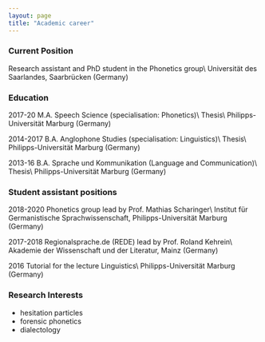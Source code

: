 ```yaml
---
layout: page
title: "Academic career"
---
```

### Current Position
Research assistant and PhD student in the Phonetics group\\
Universität des Saarlandes, Saarbrücken (Germany)


### Education
2017-20 M.A. Speech Science (specialisation: Phonetics)\\
Thesis\\
Philipps-Universität Marburg (Germany)

2014-2017 B.A. Anglophone Studies (specialisation: Linguistics)\\
Thesis\\
Philipps-Universität Marburg (Germany)

2013-16 B.A. Sprache und Kommunikation (Language and Communication)\\
Thesis\\
Philipps-Universität Marburg (Germany)

### Student assistant positions
2018-2020 Phonetics group lead by Prof. Mathias Scharinger\\
Institut für Germanistische Sprachwissenschaft, Philipps-Universität Marburg (Germany)

2017-2018 Regionalsprache.de (REDE) lead by Prof. Roland Kehrein\\
Akademie der Wissenschaft und der Literatur, Mainz (Germany)

2016 Tutorial for the lecture Linguistics\\
Philipps-Universität Marburg (Germany)


### Research Interests

- hesitation particles
- forensic phonetics
- dialectology
